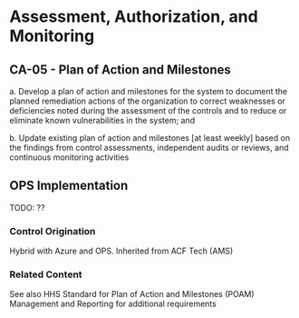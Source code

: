 # Assessment, Authorization, and Monitoring
## CA-05 - Plan of Action and Milestones

a. Develop a plan of action and milestones for the system to document the planned remediation actions of the organization to correct weaknesses or deficiencies noted during the assessment of the controls and to reduce or eliminate known vulnerabilities in the system; and

b. Update existing plan of action and milestones [at least weekly] based on the findings from control assessments, independent audits or reviews, and continuous monitoring activities

## OPS Implementation

TODO: ??

### Control Origination

Hybrid with Azure and OPS. Inherited from ACF Tech (AMS)

### Related Content

See also HHS Standard for Plan of Action and Milestones (POAM) Management and Reporting for additional requirements
